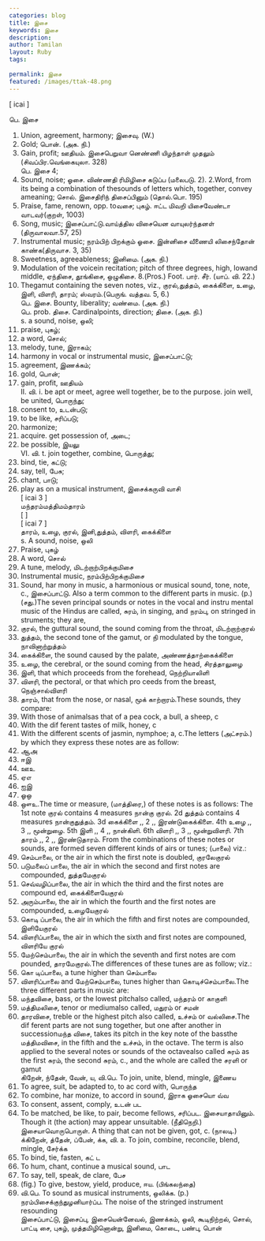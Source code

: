 ```yaml
---
categories: blog
title: இசை
keywords: இசை
description: 
author: Tamilan
layout: Ruby
tags: 
 
permalink: இசை
featured: /images/ttak-48.png
---
```

  
[ icai ]  
  
பெ. இசை  
1. Union, agreement, harmony; இசைவு. (W.)  
2. Gold; பொன். (அக. நி.)  
3. Gain, profit; ஊதியம். இசைபெறுவா னெண்ணி யிழந்தாள் முதலும் (சிவப்பிர.வெங்கையுலா. 328)  
பெ. இசை 4;   
1. Sound, noise; ஓசை. விண்ணதி ரிமிழிசை கடுப்ப (மலைபடு. 2). 2.Word, from its being a combination of thesounds of letters which, together, convey ameaning; சொல். இசைதிரிந் திசைப்பினும் (தொல்.பொ. 195)  
3. Praise, fame, renown, opp. toவசை; புகழ். ஈட்ட மிவறி யிசைவேண்டா வாடவர்(குறள், 1003)  
4. Song, music; இசைப்பாட்டு.வாய்த்தில விசையென வாயுலர்ந்தனள் (திருவாலவா.57, 25)  
5. Instrumental music; நரம்பிற் பிறக்கும் ஓசை. இன்னிசை வீணையி லிசைந்தோன் காண்க(திருவாச. 3, 35)  
6. Sweetness, agreeableness; இனிமை. (அக. நி.)  
7. Modulation of the voicein recitation; pitch of three degrees, high, lowand middle, ஏந்திசை, தூங்கிசை, ஒழுகிசை. 8.(Pros.) Foot. பார். சீர். (யாப். வி. 22.)  
9. Thegamut containing the seven notes, viz., குரல்,துத்தம், கைக்கிளை, உழை, இளி, விளரி, தாரம்; ஸ்வரம்.(பெருங். வத்தவ. 5, 6.)  
பெ. இசை. Bounty, liberality; வண்மை. (அக. நி.)  
பெ. prob. திசை. Cardinalpoints, direction; திசை. (அக. நி.)  
s. a sound, noise, ஒலி;  
2. praise, புகழ்;  
3. a word, சொல்;  
4. melody, tune, இராகம்;  
5. harmony in vocal or instrumental music, இசைப்பாட்டு;  
6. agreement, இணக்கம்;  
7. gold, பொன்;  
8. gain, profit, ஊதியம்  
II. வி. i. be apt or meet, agree well together, be to the purpose. join well, be united, பொருந்து;  
2. consent to, உடன்படு;  
3. to be like, சரிப்படு;  
4. harmonize;  
5. acquire. get possession of, அடை;  
6. be possible, இயலு  
VI. வி. t. join together, combine, பொருத்து;  
2. bind, tie, கட்டு;  
3. say, tell, பேசு;  
4. chant, பாடு;  
5. play as on a musical instrument, இசைக்கருவி வாசி  
[ icai 3 ]  
மந்தரம்மத்திமம்தாரம்  
[ ]  
[ icai 7 ]  
தாரம், உழை, குரல், இனி,துத்தம், விளரி, கைக்கிளை  
s. A sound, noise, ஒலி  
2. Praise, புகழ்  
3. A word, சொல்  
4. A tune, melody, மிடற்றாற்பிறக்குமிசை  
5. Instrumental music, நரம்பிற்பிறக்குமிசை  
6. Sound, har mony in music, a harmonious or musical sound, tone, note, c., இசைப்பாட்டு. Also a term common to the different parts in music. (p.) (சது.)The seven principal sounds or notes in the vocal and instru mental music of the Hindus are called, சுரம், in singing, and நரம்பு, on stringed in struments; they are,  
1. குரல், the guttural sound, the sound coming from the throat, மிடற்றாற்குரல்  
2. துத்தம், the second tone of the gamut, or நி modulated by the tongue, நாவினாற்றுத்தம்  
3. கைக்கிளை, the sound caused by the palate, அண்ணத்தாற்கைக்கிளை  
4. உழை, the cerebral, or the sound coming from the head, சிரத்தாலுழை  
5. இளி, that which proceeds from the forehead, நெற்றியாலிளி  
6. விளரி, the pectoral, or that which pro ceeds from the breast, நெஞ்சால்விளரி  
7. தாரம், that from the nose, or nasal, மூக் காற்றாரம்.These sounds, they compare:  
1. With those of animalsas that of a pea cock, a bull, a sheep, c  
2. With the dif ferent tastes of milk, honey, c  
3. With the different scents of jasmin, nymphoe; a, c.The letters (அட்சரம்.) by which they express these notes are as follow:  
1. ஆஅ  
2. ஈஇ  
3. ஊஉ  
4. ஏஎ  
5. ஐஇ  
6. ஓஒ  
7. ஔஉ.The time or measure, (மாத்திரை,) of these notes is as follows: The 1st note குரல் contains 4 measures நான்கு குரல். 2d துத்தம் contains 4 measures நான்குதுத்தம். 3d கைக்கிளை ,, 2 ,, இரண்டுகைக்கிளை. 4th உழை ,, 3 ,, மூன்றுழை. 5th இளி ,, 4 ,, நான்கிளி. 6th விளரி ,, 3 ,, மூன்றுவிளரி. 7th தாரம் ,, 2 ,, இரண்டுதாரம். From the combinations of these notes or sounds, are formed seven different kinds of airs or tunes; (பாலை) viz.:  
1. செம்பாலை, or the air in which the first note is doubled, குரலேகுரல்  
2. படுமலைப் பாலை, the air in which the second and first notes are compounded, துத்தமேகுரல்  
3. செவ்வழிப்பாலை, the air in which the third and the first notes are compound ed, கைக்கிளையேகுரல்  
4. அரும்பாலை, the air in which the fourth and the first notes are compounded, உழையேகுரல்  
5. கொடி ப்பாலை, the air in which the fifth and first notes are compounded, இளியேகுரல்  
6. விளரிப்பாலை, the air in which the sixth and first notes are compouned, விளரியே குரல்  
7. மேற்செம்பாலை, the air in which the seventh and first notes are com pounded, தாரமேகுரல்.The differences of these tunes are as follow; viz.:  
1. கொ டிப்பாலை, a tune higher than செம்பாலை  
2. விளரிப்பாலை and மேற்செம்பாலை, tunes higher than கொடிச்செம்பாலை.The three different parts in music are:  
1. மந்தவிசை, bass, or the lowest pitchalso called, மந்தரம் or காகுளி  
2. மத்திமலிசை, tenor or mediumalso called, மதுரம் or சமன்  
3. தாரவிசை, treble or the highest pitch also called, உச்சம் or வல்லிசை.The dif ferent parts are not sung together, but one after another in successionமந்த விசை, takes its pitch in the key note of the bassthe மத்திமவிசை, in the fifth and the உச்சம், in the octave. The term is also applied to the several notes or sounds of the octavealso called சுரம் as the first சுரம், the second சுரம், c., and the whole are called the சரளி or gamut  
கிறேன், ந்தேன், வேன், ய, வி.பெ. To join, unite, blend, mingle, இணைய  
2. To agree, suit, be adapted to, to ac cord with, பொருந்த  
3. To combine, har monize, to accord in sound, இராக ஓசையொ வ்வ  
4. To consent, assent, comply, உடன் பட  
5. To be matched, be like, to pair, become fellows, சரிப்பட. இசையாதாயினும். Though it (the action) may appear unsuitable. (நீதிநெறி.) இசையாவொருபொருள். A thing that can not be given, got, c. (நாலடி.)  
க்கிறேன், த்தேன், ப்பேன், க்க, வி. a. To join, combine, reconcile, blend, mingle, சேர்க்க  
2. To bind, tie, fasten, கட் ட  
3. To hum, chant, continue a musical sound, பாட  
4. To say, tell, speak, de clare, பேச  
5. (fig.) To give, bestow, yield, produce, ஈய. (பிங்கலந்தை)  
6. வி.பெ. To sound as musical instruments, ஒலிக்க. (p.) நரம்பிசைக்குந்துழனியார்ப்ப. The noise of the stringed instrument resounding  
இசைப்பாட்டு, இசைப்பு, இசையென்னேவல், இணக்கம், ஒலி, கூடிநிற்றல், சொல், பாட்டி சை, புகழ், முத்தமிழினொன்று, இனிமை, கொடை, பண்பு, பொன்
